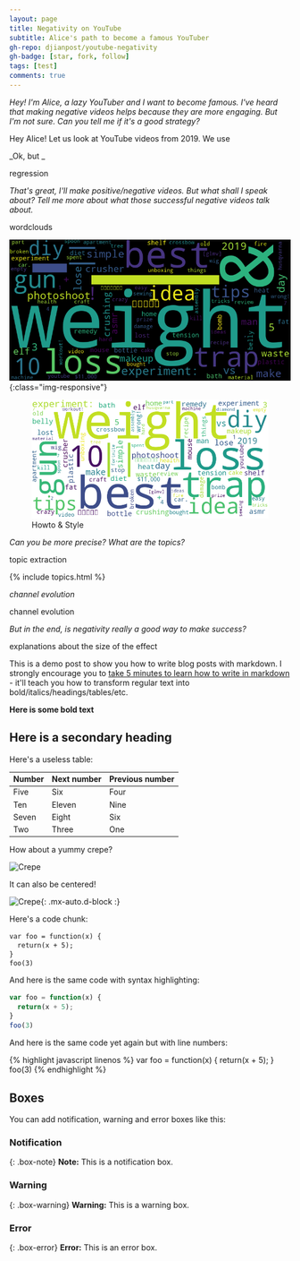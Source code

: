 ```yaml
---
layout: page
title: Negativity on YouTube
subtitle: Alice's path to become a famous YouTuber
gh-repo: djianpost/youtube-negativity
gh-badge: [star, fork, follow]
tags: [test]
comments: true
---
```



_Hey! I'm Alice, a lazy YouTuber and I want to become famous. I've heard that making negative videos helps because they are more engaging. But I'm not sure. Can you tell me if it's a good strategy?_

Hey Alice! Let us look at YouTube videos from 2019. We use


_Ok, but _

regression 


_That's great, I'll make positive/negative videos. But what shall I speak about? Tell me more about what those successful negative videos talk about._

wordclouds

![wordcloud-howto-and-style](assets/img/wc_Howto_Style.png){:class="img-responsive"}

<figure>
  <img src="assets/img/wc_Howto_and_Style.png" alt="wordcloud-howto-and-style"/>
  <figcaption>Howto & Style</figcaption>
</figure>


_Can you be more precise? What are the topics?_

topic extraction

{% include topics.html %}


_channel evolution_

channel evolution


_But in the end, is negativity really a good way to make success?_

explanations about the size of the effect




This is a demo post to show you how to write blog posts with markdown.  I strongly encourage you to [take 5 minutes to learn how to write in markdown](https://markdowntutorial.com/) - it'll teach you how to transform regular text into bold/italics/headings/tables/etc.

**Here is some bold text**

## Here is a secondary heading

Here's a useless table:

| Number | Next number | Previous number |
| :------ |:--- | :--- |
| Five | Six | Four |
| Ten | Eleven | Nine |
| Seven | Eight | Six |
| Two | Three | One |


How about a yummy crepe?

![Crepe](https://s3-media3.fl.yelpcdn.com/bphoto/cQ1Yoa75m2yUFFbY2xwuqw/348s.jpg)

It can also be centered!

![Crepe](https://s3-media3.fl.yelpcdn.com/bphoto/cQ1Yoa75m2yUFFbY2xwuqw/348s.jpg){: .mx-auto.d-block :}

Here's a code chunk:

~~~
var foo = function(x) {
  return(x + 5);
}
foo(3)
~~~

And here is the same code with syntax highlighting:

```javascript
var foo = function(x) {
  return(x + 5);
}
foo(3)
```

And here is the same code yet again but with line numbers:

{% highlight javascript linenos %}
var foo = function(x) {
  return(x + 5);
}
foo(3)
{% endhighlight %}

## Boxes
You can add notification, warning and error boxes like this:

### Notification

{: .box-note}
**Note:** This is a notification box.

### Warning

{: .box-warning}
**Warning:** This is a warning box.

### Error

{: .box-error}
**Error:** This is an error box.
